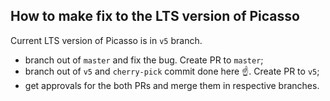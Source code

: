 <div style="max-width: 800px;">

## How to make fix to the LTS version of Picasso

Current LTS version of Picasso is in `v5` branch.

- branch out of `master` and fix the bug. Create PR to `master`;
- branch out of `v5` and `cherry-pick` commit done here :point_up:. Create PR to `v5`;
- get approvals for the both PRs and merge them in respective branches.
